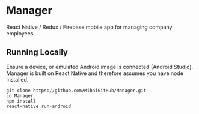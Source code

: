 # Manager
React Native / Redux / Firebase mobile app for managing company employees

## Running Locally

Ensure a device, or emulated Android image is connected (Android Studio). Manager is built on React Native and therefore assumes you have node installed.

`git clone https://github.com/MihaiGitHub/Manager.git` <br>
`cd Manager` <br>
`npm install` <br>
`react-native run-android`

